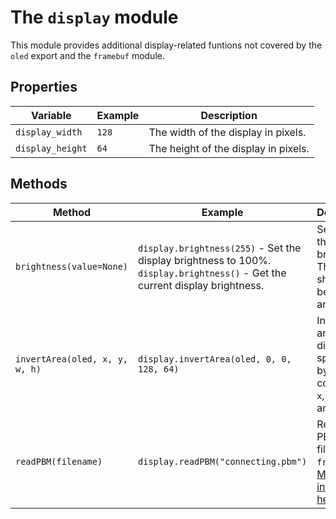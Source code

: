 # The `display` module

This module provides additional display-related funtions not covered by the `oled` export and the `framebuf` module.

## Properties

| Variable | Example | Description |
| --- | --- | --- |
| `display_width` | `128` | The width of the display in pixels. |
| `display_height` | `64` | The height of the display in pixels. |

## Methods

| Method | Example | Description |
| --- | --- | --- |
| `brightness(value=None)` | `display.brightness(255)` - Set the display brightness to 100%.<br>`display.brightness()` - Get the current display brightness. | Set or get the display brightness. The value should be between 0 and 255. |
| `invertArea(oled, x, y, w, h)` | `display.invertArea(oled, 0, 0, 128, 64)` | Invert the area of the display specified by the coordinates `x`, `y`, `w`idth, and `h`eight. |
| `readPBM(filename)` | `display.readPBM("connecting.pbm")` | Read a PBM image file into a `framebuf`. [More information here](/mint-py/pbm-images) |
